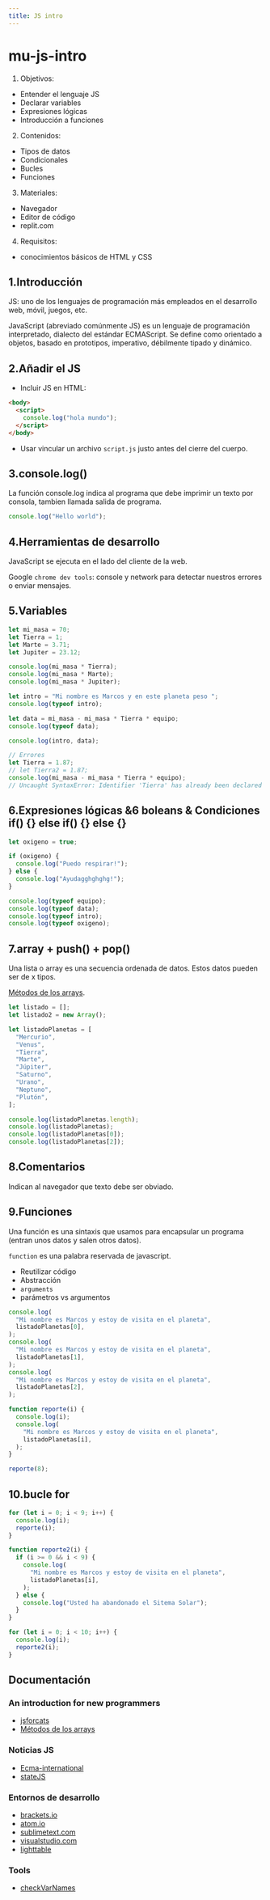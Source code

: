 ```yaml
---
title: JS intro
---
```


# mu-js-intro

1. Objetivos:

- Entender el lenguaje JS
- Declarar variables
- Expresiones lógicas
- Introducción a funciones

2. Contenidos:

- Tipos de datos
- Condicionales
- Bucles
- Funciones

3. Materiales:

- Navegador
- Editor de código
- replit.com

4. Requisitos:

- conocimientos básicos de HTML y CSS

## 1.Introducción

JS: uno de los lenguajes de programación más empleados en el desarrollo web, móvil, juegos, etc.

JavaScript (abreviado comúnmente JS) es un lenguaje de programación interpretado, dialecto del estándar ECMAScript. Se define como orientado a objetos,​ basado en prototipos, imperativo, débilmente tipado y dinámico.

## 2.Añadir el JS

- Incluir JS en HTML:

```html
<body>
  <script>
    console.log("hola mundo");
  </script>
</body>
```

- Usar vincular un archivo `script.js` justo antes del cierre del cuerpo.

## 3.console.log()

La función console.log indica al programa que debe imprimir un texto por consola, tambien llamada salida de programa.

```js
console.log("Hello world");
```

## 4.Herramientas de desarrollo

JavaScript se ejecuta en el lado del cliente de la web.

Google `chrome dev tools`: console y network para detectar nuestros errores o enviar mensajes.

## 5.Variables

```js
let mi_masa = 70;
let Tierra = 1;
let Marte = 3.71;
let Jupiter = 23.12;

console.log(mi_masa * Tierra);
console.log(mi_masa * Marte);
console.log(mi_masa * Jupiter);

let intro = "Mi nombre es Marcos y en este planeta peso ";
console.log(typeof intro);

let data = mi_masa - mi_masa * Tierra * equipo;
console.log(typeof data);

console.log(intro, data);

// Errores
let Tierra = 1.87;
// let Tierra2 = 1.87;
console.log(mi_masa - mi_masa * Tierra * equipo);
// Uncaught SyntaxError: Identifier 'Tierra' has already been declared
```

## 6.Expresiones lógicas &6 boleans & Condiciones if() {} else if() {} else {}

```js
let oxigeno = true;

if (oxigeno) {
  console.log("Puedo respirar!");
} else {
  console.log("Ayudagghghghg!");
}

console.log(typeof equipo);
console.log(typeof data);
console.log(typeof intro);
console.log(typeof oxigeno);
```

## 7.array + push() + pop()

Una lista o array es una secuencia ordenada de datos. Estos datos pueden ser de x tipos.

[Métodos de los arrays](https://developer.mozilla.org/es/docs/Web/JavaScript/Reference/Global_Objects/Array#).

```js
let listado = [];
let listado2 = new Array();

let listadoPlanetas = [
  "Mercurio",
  "Venus",
  "Tierra",
  "Marte",
  "Júpiter",
  "Saturno",
  "Urano",
  "Neptuno",
  "Plutón",
];

console.log(listadoPlanetas.length);
console.log(listadoPlanetas);
console.log(listadoPlanetas[0]);
console.log(listadoPlanetas[2]);
```

## 8.Comentarios

Indican al navegador que texto debe ser obviado.

## 9.Funciones

Una función es una sintaxis que usamos para encapsular un programa (entran unos datos y salen otros datos).

`function` es una palabra reservada de javascript.

- Reutilizar código
- Abstracción
- `arguments`
- parámetros vs argumentos

```js
console.log(
  "Mi nombre es Marcos y estoy de visita en el planeta",
  listadoPlanetas[0],
);
console.log(
  "Mi nombre es Marcos y estoy de visita en el planeta",
  listadoPlanetas[1],
);
console.log(
  "Mi nombre es Marcos y estoy de visita en el planeta",
  listadoPlanetas[2],
);

function reporte(i) {
  console.log(i);
  console.log(
    "Mi nombre es Marcos y estoy de visita en el planeta",
    listadoPlanetas[i],
  );
}

reporte(8);
```

## 10.bucle for

```js
for (let i = 0; i < 9; i++) {
  console.log(i);
  reporte(i);
}
```

```js
function reporte2(i) {
  if (i >= 0 && i < 9) {
    console.log(
      "Mi nombre es Marcos y estoy de visita en el planeta",
      listadoPlanetas[i],
    );
  } else {
    console.log("Usted ha abandonado el Sitema Solar");
  }
}

for (let i = 0; i < 10; i++) {
  console.log(i);
  reporte2(i);
}
```

## Documentación

### An introduction for new programmers

- [jsforcats](http://jsforcats.com/)
- [Métodos de los arrays](https://developer.mozilla.org/es/docs/Web/JavaScript/Reference/Global_Objects/Array#)

### Noticias JS

- [Ecma-international](https://www.ecma-international.org/)
- [stateJS](https://2020.stateofjs.com/en-US/)

### Entornos de desarrollo

- [brackets.io](http://brackets.io/)
- [atom.io](https://atom.io/)
- [sublimetext.com](http://www.sublimetext.com/)
- [visualstudio.com](https://code.visualstudio.com/Download)
- [lighttable](http://lighttable.com/)

### Tools

- [checkVarNames](https://mothereff.in/js-variables)
